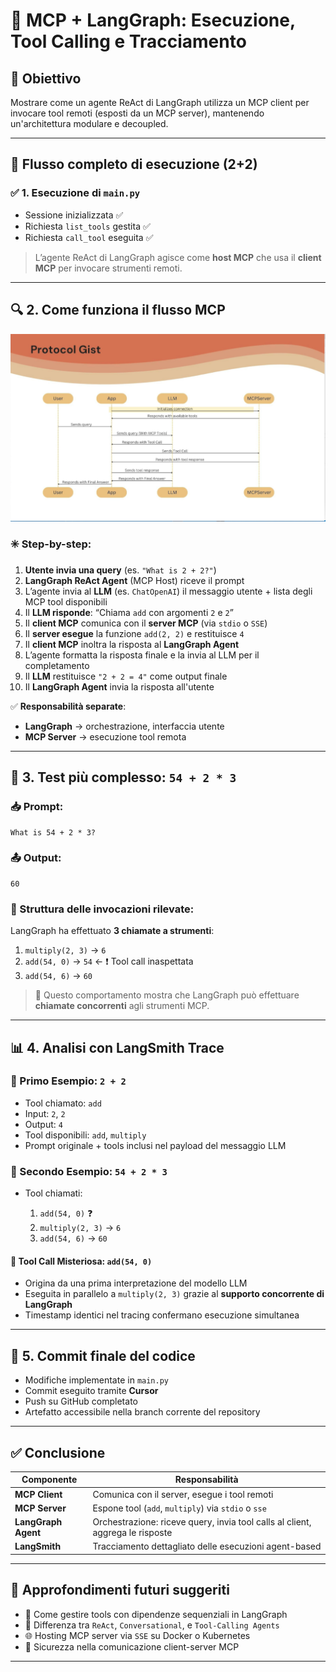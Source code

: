 # 🧠 MCP + LangGraph: Esecuzione, Tool Calling e Tracciamento

## 🎯 Obiettivo

Mostrare come un agente ReAct di LangGraph utilizza un MCP client per invocare tool remoti (esposti da un MCP server), mantenendo un'architettura modulare e decoupled.

---

## 🔁 Flusso completo di esecuzione (2+2)

### ✅ 1. Esecuzione di `main.py`

* Sessione inizializzata ✅
* Richiesta `list_tools` gestita ✅
* Richiesta `call_tool` eseguita ✅

> L’agente ReAct di LangGraph agisce come **host MCP** che usa il **client MCP** per invocare strumenti remoti.

---

## 🔍 2. Come funziona il flusso MCP

![alt](../images/mcp_flow.png)

### ✳️ Step-by-step:

1. **Utente invia una query** (es. `"What is 2 + 2?"`)
2. **LangGraph ReAct Agent** (MCP Host) riceve il prompt
3. L’agente invia al **LLM** (es. `ChatOpenAI`) il messaggio utente + lista degli MCP tool disponibili
4. Il **LLM risponde**: “Chiama `add` con argomenti `2` e `2`”
5. Il **client MCP** comunica con il **server MCP** (via `stdio` o `SSE`)
6. Il **server esegue** la funzione `add(2, 2)` e restituisce `4`
7. Il **client MCP** inoltra la risposta al **LangGraph Agent**
8. L’agente formatta la risposta finale e la invia al LLM per il completamento
9. Il **LLM** restituisce `"2 + 2 = 4"` come output finale
10. Il **LangGraph Agent** invia la risposta all'utente

✅ **Responsabilità separate**:

* **LangGraph** → orchestrazione, interfaccia utente
* **MCP Server** → esecuzione tool remota

---

## 🧪 3. Test più complesso: `54 + 2 * 3`

### 📥 Prompt:

```text
What is 54 + 2 * 3?
```

### 📤 Output:

```text
60
```

### 🔎 Struttura delle invocazioni rilevate:

LangGraph ha effettuato **3 chiamate a strumenti**:

1. `multiply(2, 3)` → `6`
2. `add(54, 0)` → `54` ← ❗ Tool call inaspettata
3. `add(54, 6)` → `60`

> 🧠 Questo comportamento mostra che LangGraph può effettuare **chiamate concorrenti** agli strumenti MCP.

---

## 📊 4. Analisi con LangSmith Trace

### 📌 Primo Esempio: `2 + 2`

* Tool chiamato: `add`
* Input: `2`, `2`
* Output: `4`
* Tool disponibili: `add`, `multiply`
* Prompt originale + tools inclusi nel payload del messaggio LLM

### 📌 Secondo Esempio: `54 + 2 * 3`

* Tool chiamati:

  1. `add(54, 0)` ❓
  2. `multiply(2, 3)` → `6`
  3. `add(54, 6)` → `60`

#### 🧩 Tool Call Misteriosa: `add(54, 0)`

* Origina da una prima interpretazione del modello LLM
* Eseguita in parallelo a `multiply(2, 3)` grazie al **supporto concorrente di LangGraph**
* Timestamp identici nel tracing confermano esecuzione simultanea

---

## 📁 5. Commit finale del codice

* Modifiche implementate in `main.py`
* Commit eseguito tramite **Cursor**
* Push su GitHub completato
* Artefatto accessibile nella branch corrente del repository

---

## ✅ Conclusione

| Componente          | Responsabilità                                                                |
| ------------------- | ----------------------------------------------------------------------------- |
| **MCP Client**      | Comunica con il server, esegue i tool remoti                                  |
| **MCP Server**      | Espone tool (`add`, `multiply`) via `stdio` o `sse`                           |
| **LangGraph Agent** | Orchestrazione: riceve query, invia tool calls al client, aggrega le risposte |
| **LangSmith**       | Tracciamento dettagliato delle esecuzioni agent-based                         |

---

## 🔮 Approfondimenti futuri suggeriti

* 📌 Come gestire tools con dipendenze sequenziali in LangGraph
* 🧵 Differenza tra `ReAct`, `Conversational`, e `Tool-Calling Agents`
* 🌐 Hosting MCP server via `SSE` su Docker o Kubernetes
* 🔐 Sicurezza nella comunicazione client-server MCP

---
